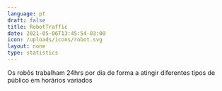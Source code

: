 ```yaml
---
language: pt
draft: false
title: RobotTraffic
date: 2021-05-06T13:45:54-03:00
icon: /uploads/icons/robot.svg
layout: none
type: statistics
---
```

Os robôs trabalham 24hrs por dia de forma a atingir diferentes tipos de público em horários variados
